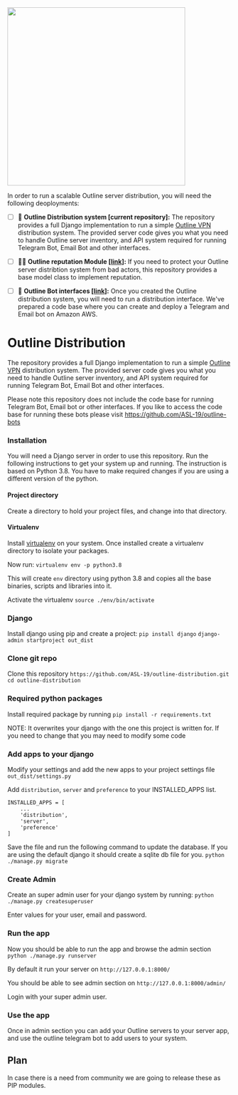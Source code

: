 <img src="https://user-images.githubusercontent.com/15640491/117671378-a53c2c80-b1a0-11eb-89e2-5c5411f27013.gif" width="400" height="400">

In order to run a scalable Outline server distribution, you will need the following deoployments:

- [ ] :aerial_tramway: **Outline Distribution system [current repository]:** The repository provides a full Django implementation to run a simple [Outline VPN](https://getoutline.org/) distribution system. The provided server code gives you what you need to handle Outline server inventory, and API system required for running Telegram Bot, Email Bot and other interfaces.

- [ ] :policewoman: **Outline reputation Module [[link](https://github.com/ASL-19/outline-reputation)]:** If you need to protect your Outline server distribtion system from bad actors, this repository provides a base model class to implement reputation. 

- [ ] :love_letter: **Outline Bot interfaces [[link](https://github.com/ASL-19/outline-bots)]:** Once you created the Outline distribution system, you will need to run a distribution interface. We've prepared a code base where you can create and deploy a Telegram and Email bot on Amazon AWS. 

# Outline Distribution
The repository provides a full Django implementation to run a simple [Outline VPN](https://getoutline.org/) distribution system. The provided server code gives you what you need to handle Outline server inventory, and API system required for running Telegram Bot, Email Bot and other interfaces.

Please note this repository does not include the code base for running Telegram Bot, Email bot or other interfaces. If you like to access the code base for running these bots please visit https://github.com/ASL-19/outline-bots

### Installation
You will need a Django server in order to use this repository. Run the following instructions to get your system up and running. The instruction is based on Python 3.8. You have to make required changes if you are using a different version of the python.

#### Project directory
Create a directory to hold your project files, and change into that directory.

#### Virtualenv
Install [virtualenv](https://virtualenv.pypa.io/en/stable/) on your system. Once installed create a virtualenv directory to isolate your packages.

Now run:
`virtualenv env -p python3.8`

This will create `env` directory using python 3.8 and copies all the base binaries, scripts and libraries into it.

Activate the virtualenv
`source ./env/bin/activate`

### Django
Install django using pip and create a project:
`pip install django`
`django-admin startproject out_dist`

### Clone git repo
Clone this repository
`https://github.com/ASL-19/outline-distribution.git`
`cd outline-distribution`

### Required python packages
Install required package by running
`pip install -r requirements.txt`

NOTE: It overwrites your django with the one this project is written for. If you need to change that you may need to modify some code

### Add apps to your django
Modify your settings and add the new apps to your project settings file `out_dist/settings.py`

Add `distribution`, `server` and `preference` to your INSTALLED_APPS list.
```
INSTALLED_APPS = [
    ...
    'distribution',
    'server',
    'preference'
]
```
Save the file and run the following command to update the database. If you are using the default django it should create a sqlite db file for you.
`python ./manage.py migrate`

### Create Admin
Create an super admin user for your django system by running:
`python ./manage.py createsuperuser`

Enter values for your user, email and password.

### Run the app
Now you should be able to run the app and browse the admin section
`python ./manage.py runserver`

By default it run your server on `http://127.0.0.1:8000/`

You should be able to see admin section on `http://127.0.0.1:8000/admin/`

Login with your super admin user.

### Use the app
Once in admin section you can add your Outline servers to your server app, and use the outline telegram bot to add users to your system.

## Plan
In case there is a need from community we are going to release these as PIP modules.
